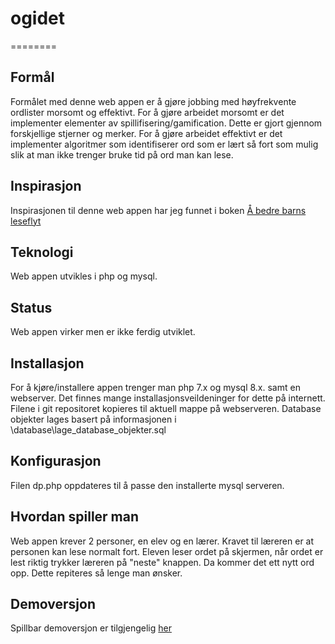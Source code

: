 # ogidet
========

Formål
------
Formålet med denne web appen er å gjøre jobbing med høyfrekvente ordlister morsomt og effektivt.
For å gjøre arbeidet morsomt er det implementer elementer av spillifisering/gamification. Dette er gjort gjennom forskjellige stjerner og merker.
For å gjøre arbeidet effektivt er det implementer algoritmer som identifiserer ord som er lært så fort som mulig slik at man ikke trenger bruke tid på ord man kan lese.

Inspirasjon
-----------
Inspirasjonen til denne web appen har jeg funnet i boken [Å bedre barns leseflyt](https://www.ark.no/boker/Jan-Erik-Klinkenberg-A-bedre-barns-leseflyt-9788203312168)



Teknologi
---------
Web appen utvikles i php og mysql.

Status
------
Web appen virker men er ikke ferdig utviklet. 


Installasjon
------------
For å kjøre/installere appen trenger man php 7.x og mysql 8.x. samt en webserver. Det finnes mange installasjonsveildeninger for dette på internett.
Filene i git repositoret kopieres til aktuell mappe på webserveren.
Database objekter lages basert på informasjonen i \database\lage_database_objekter.sql


Konfigurasjon 
-------------
Filen dp.php oppdateres til å passe den installerte mysql serveren.


Hvordan spiller man
-------------------
Web appen krever 2 personer, en elev og en lærer. Kravet til læreren er at personen kan lese normalt fort.
Eleven leser ordet på skjermen, når ordet er lest riktig trykker læreren på "neste" knappen. Da kommer det ett nytt ord opp. Dette repiteres så lenge man ønsker.


Demoversjon
-----------
Spillbar demoversjon er tilgjengelig [her](https://ogidet.no/index.php?pid=3654625476514)

